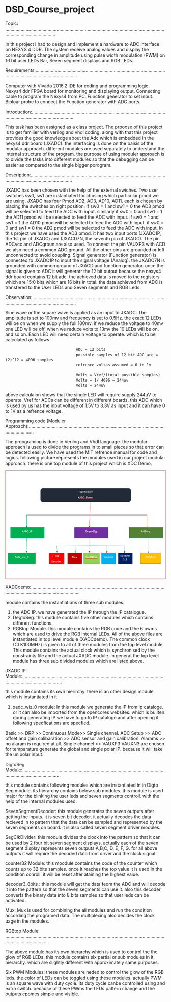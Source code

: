 # DSD_Course_project

Topic: ...................................................................................................................................................................

In this project  I had to design and implement a hardware to ADC interface on NEXYS 4 DDR.
The system receive analog values and display the corresponding change in amplitude using pulse width modulation (PWM) on 16 bit user LEDs Bar, Seven segment displays and RGB LEDs.

Requirements:.............................................................................................................................................................

Computer with Vivado 2016.2 IDE for coding and programming logic.  
Nexys4 ddr FPGA board for monitoring and displaying output. 
Connecting cable to program the Nexys4 from PC. 
Function generator to set input. 
Biploar probe to connect the Function generator with ADC ports. 

Introduction:.............................................................................................................................................................

This task has been assigned as a class project. The prpoose of this project is to get familier with verilog and vhdl coding.
along with that this project provides the good knowledge about the Adc which is embedded in the nexys4 ddr board (JXADC).
the interfacing is done on the baisis of the modular approach. 
different modules are used separately to understand the internal structure of the program. 
the purpose of using moduler approach is to divide the tasks into different modules so that the debugging can be easier as compared to the single bigger porogram. 

Description:.............................................................................................................................................................

JXADC has been chosen with the help of the external swiches. Two user switches sw0, sw1 are instantiated for chosing which particular pmod we are using.
JXADC has four Pmod AD2, AD3, AD10, AD11. each is chosen by placing the switches on right position. 
if sw0 = 1 and sw1 = 0 the AD3 pmod will be selected to feed the ADC with input. similarly 
if sw0 = 0 and sw1 = 1 the AD11 pmod will be selected to feed the ADC with input.
if sw0 = 1 and sw1 = 1 the AD10 pmod will be selected to feed the ADC with input.
if sw0 = 0 and sw1 = 0 the AD2 pmod will be selected to feed the ADC with input.
In this project we have used the AD3 pmod. it has two input ports (JXADC1P, the 1st pin of JXADC) and (JXACD7N, the seventh pin of JXADC). 
The pin ADCvcc and ADCgroun are also used. 
To connect the pin VAUXP3 with ACD we also need a common ADC ground. 
All the other pins are grounded or left unconnected to avoid coupling. 
Signal generator (Function generator) is connected to JXADC1P to input the signal voltage (Analog). 
the JXADC7N is grounded with common ground of JXACD and function generator. 
once the signal is given to ADC it will generatr the 12 bit output because the nexys4 ddr board contains 12 bit adc. 
the achieved data is moved to the registers which are 15:0 bits which are 16 bits in total. 
the data achieved from ADC is transfered to the User LEDs and Seven segments and RGB Leds. 

Observation:..............................................................................................................................................................

Sine wave or the square wave is applied as an input to JXADC. The amplitude is set to 100mv and frequency is set to 0.5Hz. 
the exact 12 LEDs will be on when we supply the full 100mv. if we reduce the voltage to 40mv one LED will be off. 
when we reduce volts to 13mv the 10 LEDs will be on. and so on.
Each LED will need certain voltage to operate. which is to be calculated as follows. 

                                   ADC = 12 bits 
                                   possible samples of 12 bit ADC are = (2)^12 = 4096 samples 
                                   refrence voltas assumed = 0 to 1v
                                   
                                   Volts = Vref/(total possible samples)
                                   Volts = 1/ 4096 = 244uv
                                   Volts = 244uV
above calculaion shows that the single LED will require supply 244uV to operate. 
Vref for ADCs can be different in different boards. this ADC which is used by us has the input voltage of 1.5V to 3.3V as input and it can have 0 to 1V as a refrence voltage.

Programming code (Moduler Approach):................................................................................................................................


The proograming is done in Verilog and Vhdl language. 
the modular approach is used to divide the programs in to small pieces so that error can be detected easily. 
We have used the MIT refrence manual for code and logics. 
following picture represents the modules used in our project modular approach. 
there is one top module of this project which is XDC Demo. 


<img src = "projectFlow2.PNG">



XADCdemo:.................................................................................................................................................................

module contains the instantiations of three sub modules. 
1) the ADC IP. we have generated the IP through the IP catalogue.
2) DegtoSeg. this module contains five other modules which contains different functions. 
3) RGBtop Module. this module contains the RGB code and the 6 pwms which are used to drive the RGB internal LEDs. 
All of the above files are instantiated in top level module (XADCdemo).
The common clock (CLK100MHz) is given to all of three modules from the top level module. 
This module contains the actual clock which is synchronised by the constraints file and the actual JXADC module. 
in generat the top level module has three sub divided modules which are listed above. 

JXADC IP Module:...........................................................................................................................................................

this module contains its own hierirchy. there is an other design module which is instantiated in it. 

1) xadc_wiz_0 module: In this module we generate the IP from ip cataloge. or it can also be imported from the opencores websites. which is builten. 
during generating IP we have to go to IP cataloge and after opening it following specfications are specfied. 

Basic >> DRP >> Continuous Mode>> Single chennel.
ADC Setup >> ADC offset and gain calibaration >> ADC sensor and gain calibration. 
Alarams >> no alaram is required at all. 
Single channel >> VAUXP3 VAUXN3 are chosen for temparature
generate the global and single polar IP. because it will take the unipolar input. 


DigtoSeg Module:..........................................................................................................................................................

this module contains following modules which are instantiated in in Digto Seg module. its hierarchy contains below  sub modules. 
this module is used major for the blinking the user leds and seven segments controll. with the help of the internal modules used. 

SevenSegmentDecoder: this module generates the seven outputs after getting the inputs. it is seven bit decoder. 
it actually decodes the data recieved in to pattern that the data can be sampled and represented by the seven segments on board. 
it is also called seven segment driver modules. 

SegClkDivider: this module divides the clock into the pattern so that it can be used by 2 four bit seven segment displays. 
actually each of the seven segment display represents seven outputs A,B,C, D, E, F, G. 
for all above outputs it will require the decoded data from driver and the clock signal. 

counter32 Module: this moodule contains the code of the counter which counts up to 32 bits samples. 
once it reaches the top value it is used in the condition conroll. it will be reset after ataining the highest value.

decoder3_8bits : this module will get the data feom  the ADC and will decode it into the pattern so that the seven segments can use it. 
also this decoder converts the binary data into 8 bits samples so that user leds can be activated. 

Mux: Mux is used for combining the all modules and run the condition according the programed data. 
The multiplexing also decides the clock uage in the modules. 


                       
                       




RGBtop Module: ............................................................................................................................................................

The above module has its own hierarchy which is used to control the the glow of RGB LEDs. 
this module contains six partial or sub modules in it hierarchy. which are slightly different with approximately same purposes. 

Six PWM Modules: these modules are neded to control the glow of the RGB leds. 
the color of LEDs can be toggled using these modules. 
actually PWM is an square wave with duty cycle. its duty cycle canbe controlled using and extra switch. 
because of these PWms the LEDs pattern change and the outputs cpomes simple and visible. 












